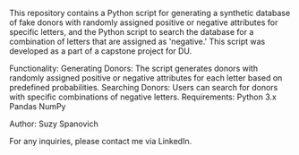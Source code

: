 This repository contains a Python script for generating a synthetic database of fake donors with randomly assigned positive or negative attributes for specific letters, 
and the Python script to search the database for a combination of letters that are assigned as 'negative.' 
This script was developed as a part of a capstone project for DU.

Functionality:
Generating Donors:
The script generates donors with randomly assigned positive or negative attributes for each letter based on predefined probabilities.
Searching Donors:
Users can search for donors with specific combinations of negative letters.
Requirements:
Python 3.x
Pandas
NumPy

Author:
Suzy Spanovich

For any inquiries, please contact me via LinkedIn.

